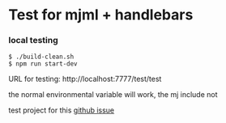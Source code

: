 # Test for mjml + handlebars


### local testing
```
$ ./build-clean.sh
$ npm run start-dev
```


URL for testing: http://localhost:7777/test/test


the normal environmental variable will work, the mj include not

test project for this [github issue](https://github.com/mjmlio/mjml/issues/874)

